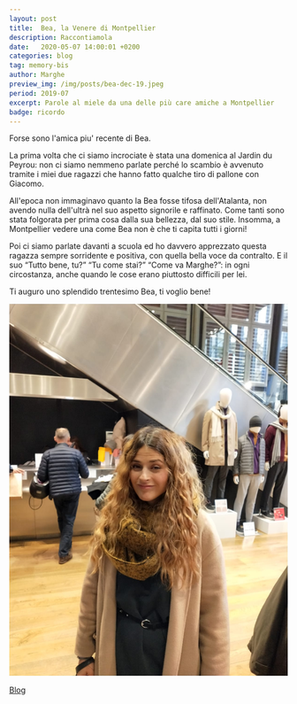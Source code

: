 ```yaml
---
layout: post
title:  Bea, la Venere di Montpellier 
description: Raccontiamola
date:   2020-05-07 14:00:01 +0200
categories: blog
tag: memory-bis
author: Marghe
preview_img: /img/posts/bea-dec-19.jpeg
period: 2019-07
excerpt: Parole al miele da una delle più care amiche a Montpellier
badge: ricordo
---
```


Forse sono l'amica piu' recente di Bea.

La prima volta che ci siamo incrociate è stata una domenica al Jardin du Peyrou: non ci siamo nemmeno parlate perché lo scambio è avvenuto tramite i miei due ragazzi che hanno fatto qualche tiro di pallone con Giacomo.

All'epoca non immaginavo quanto la Bea fosse tifosa dell'Atalanta, non avendo nulla dell'ultrà nel suo aspetto signorile e raffinato. Come tanti sono stata folgorata per prima cosa dalla sua bellezza, dal suo stile. Insomma, a Montpellier vedere una come Bea non è che ti capita tutti i giorni!

Poi ci siamo parlate davanti a scuola ed ho davvero apprezzato questa ragazza sempre sorridente e positiva, con quella bella voce da contralto. E il suo “Tutto bene, tu?” “Tu come stai?” “Come va Marghe?”: in ogni circostanza, anche quando le cose erano piuttosto difficili per lei.

Ti auguro uno splendido trentesimo Bea, ti voglio bene!

![bea-dicembre](/img/posts/bea-dec-19.jpeg)

<a href="/blog"><span class="badge badge-blog">Blog</span></a>
